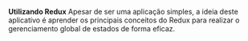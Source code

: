 **Utilizando Redux**
Apesar de ser uma aplicação simples, a ideia deste aplicativo é aprender os principais conceitos do Redux para realizar o gerenciamento global de estados de forma eficaz.
